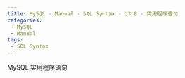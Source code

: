 ```yaml
---
title: MySQL - Manual - SQL Syntax - 13.8 - 实用程序语句
categories: 
 - MySQL
 - Manual
tags: 
 - SQL Syntax
---
```


MySQL 实用程序语句

<!--more-->





